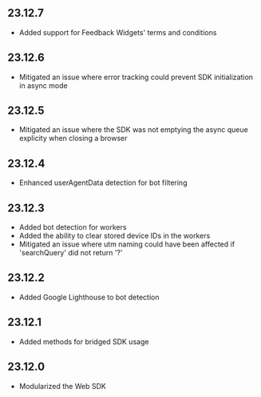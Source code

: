 ## 23.12.7

* Added support for Feedback Widgets' terms and conditions

## 23.12.6

* Mitigated an issue where error tracking could prevent SDK initialization in async mode

## 23.12.5

* Mitigated an issue where the SDK was not emptying the async queue explicity when closing a browser

## 23.12.4

* Enhanced userAgentData detection for bot filtering

## 23.12.3

* Added bot detection for workers
* Added the ability to clear stored device IDs in the workers
* Mitigated an issue where utm naming could have been affected if 'searchQuery' did not return '?'

## 23.12.2

* Added Google Lighthouse to bot detection

## 23.12.1

* Added methods for bridged SDK usage

## 23.12.0

* Modularized the Web SDK
